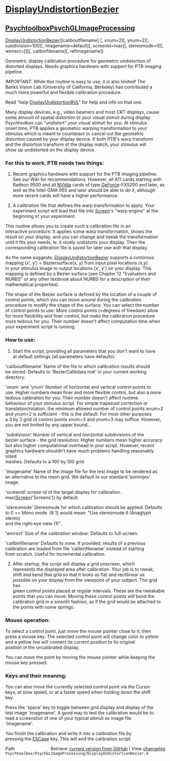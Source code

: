 # [DisplayUndistortionBezier](DisplayUndistortionBezier)
## [Psychtoolbox](Psychtoolbox)[PsychGLImageProcessing](PsychGLImageProcessing)

[DisplayUndistortionBezier](DisplayUndistortionBezier)([caliboutfilename] [, xnum=2][, ynum=2][, subdivision=100][, imagename=default][, screenid=max][, stereomode=0][, winrect=[]][, calibinfilename][, refimagename])  
  
Geometric display calibration procedure for geometric undistortion of  
distorted displays. Needs graphics hardware with support for PTB imaging  
pipeline.  
  
IMPORTANT: While this routine is easy to use, it is also limited! The  
Banks Vision Lab (University of California, Berkeley) has contributed a  
much more powerful and flexible calibration procedure.  
  
Read "help [DisplayUndistortionBVL](DisplayUndistortionBVL)" for help and info on that one.  
  
  
Many display devices, e.g., video beamers and most CRT displays, cause  
some amount of spatial distortion to your visual stimuli during display.  
Psychtoolbox can "undistort" your visual stimuli for you: At stimulus  
onset time, PTB applies a geometric warping transformation to your  
stimulus which is meant to counteract or cancel out the geometric  
distortion caused by your display device. If both PTB's warp transform  
and the distortion transform of the display match, your stimulus will  
show up undistorted on the display device.  
  
### For this to work, PTB needs two things:  
  
1. Recent graphics hardware with support for the PTB imaging pipeline:  
See our Wiki for recommendations. However, all ATI cards starting with  
Radeon 9500 and all [NVidia](NVidia) cards of type [GeForce](GeForce)-FX5200 and later, as  
well as the Intel-GMA 950 and later should be able to do it, although  
more recent cards will have a higher performance.  
  
2. A calibration file that defines the warp transformation to apply. Your  
experiment script will load that file into [Screen](Screen)'s "warp engine" at the  
beginning of your experiment.  
  
This routine allows you to create such a calibration file in an  
interactive procedure: It applies some warp transformation, shows the  
result on your display, and you can change and tweak the transformation  
until it fits your needs, ie. it nicely undistorts your display. Then the  
corresponding calibration file is saved for later use with that display.  
  
As the name suggests, [DisplayUndistortionBezier](DisplayUndistortionBezier) supports a continous  
mapping (x', y') = Beziersurface(x, y) from input pixel locations (x,y)  
in your stimulus image to output locations (x', y') on your display. This  
mapping is defined by a Bezier surface (see Chapter 12 "Evaluators and  
NURBS" or any other textbook about NURBS for a description of their  
mathematical properties).  
  
The shape of the Bezier surface is defined by the location of a couple of  
control points, which you can move around during the calibration  
procedure to modify the shape of the surface. You can select the number  
of control points to use: More control points (=degrees of freedom) allow  
for more flexibility and finer control, but make the calibration procedure  
more tedious for you. Their number doesn't affect computation time when  
your experiment script is running.  
  
### How to use:  
  
1. Start the script, providing all parameters that you don't want to have  
at default settings (all parameters have defaults):  
  
'caliboutfilename' Name of the file to which calibration results should  
be stored. Defaults to 'BezierCalibdata.mat' in your current working directory.  
  
'xnum' and 'ynum' Number of horizontal and vertical control points to  
use. Higher numbers mean finer and more flexible control, but also a more  
tedious calibration for you. Their number doesn't affect runtime  
behaviour of your stimulus script. For simple trapezoid correction or  
translation/rotation, the minimum allowed number of control points xnum=2  
and ynum=2 is sufficient - this is the default. For most other purposes  
a 3 by 3 grid of control points xnum=3 and ynum=3 may suffice. However,  
you are not limited by any upper bound...  
  
'subdivision' Number of vertical and horizontal subdivisions of the  
bezier surface - the grid resolution: Higher numbers mean higher accuracy  
but also higher computational overhead in your script. However, recent  
graphics hardware shouldn't have much problems handling reasonably sized  
meshes. Defaults to a 100 by 100 grid.  
  
'imagename' Name of the image file for the test image to be rendered as  
an alternative to the mesh grid. We default to our standard 'konintjes'  
image.  
  
'screenid' screen id of the target display for calibration.  
max([Screen](Screen)('Screens')) by default.  
  
'stereomode' Stereomode for which calibration should be applied: Defaults  
to 0 == Mono mode. [6 1] would mean: "Use stereomode 6 (Anaglyph stereo)  
and the right-eye view (1)".  
  
'winrect' Size of the calibration window: Defaults to full-screen.  
  
'calibinfilename' Defaults to none. If provided, results of a previous  
calibration are loaded from file 'calibinfilename' instead of starting  
from scratch. Useful for incremental calibration.  
  
2. After startup, the script will display a grid onscreen, which  
represents the displayed area after calibration. Your job is to tweak,  
shift and bend that grid so that it looks as flat and rectilinear as  
possible on your display from the viewpoint of your subject. The grid has  
green control points placed at regular intervals. These are the tweakable  
points that you can move: Moving these control points will bend the  
calibration grid in a smooth fashion, as if the grid would be attached to  
the points with some springs.  
  
### Mouse operation:  
  
To select a control point, just move the mouse pointer close to it, then  
press a mouse key. The selected control point will change color to yellow  
and a yellow line will connect its current position to its original  
position in the uncalibrated display.  
  
You can move the point by moving the mouse pointer while keeping the  
mouse key pressed.  
  
  
### Keys and their meaning:  
  
You can also move the currently selected control point via the Cursor  
keys, at slow speed, or at a faster speed when holding down the shift  
key.  
  
Press the 'space' key to toggle between grid display and display of the  
test image 'imagename'. A good way to test the calibration would be to  
load a screenshot of one of your typical stimuli as image file  
'imagename'.  
  
You finish the calibration and write it into a calibration file by  
pressing the [ESCape](ESCape) key. This will end the calibration script.  




<div class="code_header" style="text-align:right;">
  <span style="float:left;">Path&nbsp;&nbsp;</span> <span class="counter">Retrieve <a href=
  "https://raw.github.com/Psychtoolbox-3/Psychtoolbox-3/beta/Psychtoolbox/PsychGLImageProcessing/DisplayUndistortionBezier.m">current version from GitHub</a> | View <a href=
  "https://github.com/Psychtoolbox-3/Psychtoolbox-3/commits/beta/Psychtoolbox/PsychGLImageProcessing/DisplayUndistortionBezier.m">changelog</a></span>
</div>
<div class="code">
  <code>Psychtoolbox/PsychGLImageProcessing/DisplayUndistortionBezier.m</code>
</div>

